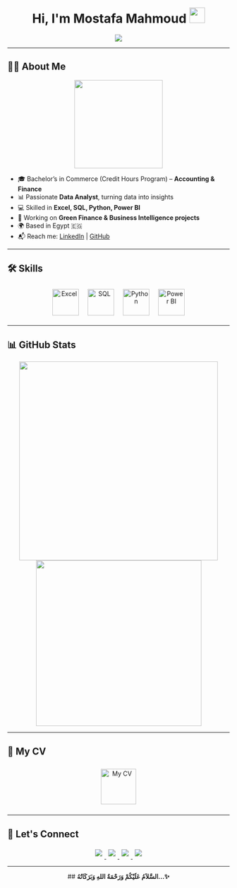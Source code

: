 <h1 align="center">
  <b>Hi, I'm Mostafa Mahmoud</b> 
  <img src="https://media.giphy.com/media/hvRJCLFzcasrR4ia7z/giphy.gif" width="35">
</h1>

<p align="center">
  <img src="https://readme-typing-svg.herokuapp.com?font=Time+New+Roman&color=cyan&size=25&center=true&vCenter=true&width=600&height=100&lines=A+Data+Analyst;Accounting+%26+Finance+Graduate;Excel,+SQL,+Python,+Power+BI">
</p>

---

## 👨‍💻 About Me
<p align="center">
  <img src="https://user-images.githubusercontent.com/63050133/156676671-d5b2e362-97d4-4404-9447-dd71ddfea82f.gif" width="200"/>
</p>

- 🎓 Bachelor’s in Commerce (Credit Hours Program) – **Accounting & Finance**  
- 📊 Passionate **Data Analyst**, turning data into insights  
- 💻 Skilled in **Excel, SQL, Python, Power BI**  
- 🌱 Working on **Green Finance & Business Intelligence projects**  
- 🌍 Based in Egypt 🇪🇬  
- 📬 Reach me: [LinkedIn](https://www.linkedin.com/in/mostafa-maged1) | [GitHub](https://github.com/mostafamaged067-stack)

---

## 🛠 Skills
<p align="center">
  <img src="https://upload.wikimedia.org/wikipedia/commons/7/7e/Microsoft_Excel_2013_logo.svg" width="60" title="Excel" style="margin:8px"/>
  <img src="https://cdn.jsdelivr.net/gh/devicons/devicon/icons/mysql/mysql-original.svg" width="60" title="SQL" style="margin:8px"/>
  <img src="https://www.python.org/static/community_logos/python-logo.png" width="60" title="Python" style="margin:8px"/>
  <img src="https://upload.wikimedia.org/wikipedia/commons/f/f5/Power_BI_logo.png" width="60" title="Power BI" style="margin:8px"/>
</p>

---

## 📊 GitHub Stats
<div align="center">
  <img src="https://github-readme-stats.vercel.app/api?username=mostafamaged067-stack&include_all_commits=true&count_private=true&show_icons=true&line_height=25&title_color=7A7ADB&icon_color=2234AE&text_color=D3D3D3&bg_color=0,000000,130F40" width="450"/>
  <img src="https://github-readme-stats.vercel.app/api/top-langs?username=mostafamaged067-stack&show_icons=true&locale=en&layout=compact&line_height=25&title_color=7A7ADB&icon_color=2234AE&text_color=D3D3D3&bg_color=0,000000,130F40" width="375"/>
</div>

---

## 📄 My CV
<p align="center">
  <a href="https://drive.google.com/file/d/1y-s3h10T5CYlzK8Xi2ibVctUe5P-c6AD/view?usp=sharing" target="_blank">
    <img src="https://cdn-icons-png.flaticon.com/512/337/337946.png" width="80" alt="My CV" style="margin:10px"/>
  </a>
</p>

---

## 🤝 Let's Connect
<p align="center">
  <a href="https://www.linkedin.com/in/mostafa-maged1/overlay/contact-info/" target="_blank">
    <img src="https://img.shields.io/badge/LinkedIn-MostafaM-%2300acee?style=for-the-badge&logo=linkedin&logoColor=white" style="margin:5px"/>
  </a>
  <a href="mailto:mostafamaged067@gmail.com" target="_blank">
    <img src="https://img.shields.io/badge/Gmail-Mostafa%20Mahmoud-%23EA4335?style=for-the-badge&logo=gmail&logoColor=white" style="margin:5px"/>
  </a>
  <a href="https://www.facebook.com/moustafa.maged.357" target="_blank">
    <img src="https://img.shields.io/badge/Facebook-Mostafa-%231877F2?style=for-the-badge&logo=facebook&logoColor=white" style="margin:5px"/>
  </a>
  <a href="https://mostafamaged067-stack.github.io/portfolio1/" target="_blank">
    <img src="https://img.shields.io/badge/Portfolio-Mostafa-%23FF69B4?style=for-the-badge&logo=firefox&logoColor=white" style="margin:5px"/>
  </a>
</p>

---

<div align='center'>
## <b>السَّلاَمُ عَلَيْكُمْ وَرَحْمَةُ اللهِ وَبَرَكَاتُهُ...✨</b>
</div>
